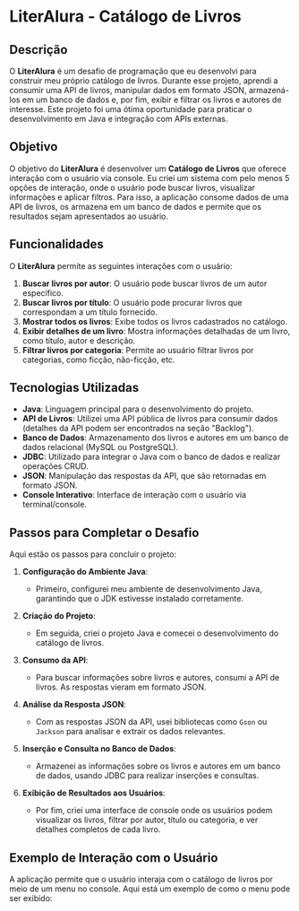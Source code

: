 # LiterAlura - Catálogo de Livros

## Descrição

O **LiterAlura** é um desafio de programação que eu desenvolvi para construir meu próprio catálogo de livros. Durante esse projeto, aprendi a consumir uma API de livros, manipular dados em formato JSON, armazená-los em um banco de dados e, por fim, exibir e filtrar os livros e autores de interesse. Este projeto foi uma ótima oportunidade para praticar o desenvolvimento em Java e integração com APIs externas.

## Objetivo

O objetivo do **LiterAlura** é desenvolver um **Catálogo de Livros** que oferece interação com o usuário via console. Eu criei um sistema com pelo menos 5 opções de interação, onde o usuário pode buscar livros, visualizar informações e aplicar filtros. Para isso, a aplicação consome dados de uma API de livros, os armazena em um banco de dados e permite que os resultados sejam apresentados ao usuário.

## Funcionalidades

O **LiterAlura** permite as seguintes interações com o usuário:

1. **Buscar livros por autor**: O usuário pode buscar livros de um autor específico.
2. **Buscar livros por título**: O usuário pode procurar livros que correspondam a um título fornecido.
3. **Mostrar todos os livros**: Exibe todos os livros cadastrados no catálogo.
4. **Exibir detalhes de um livro**: Mostra informações detalhadas de um livro, como título, autor e descrição.
5. **Filtrar livros por categoria**: Permite ao usuário filtrar livros por categorias, como ficção, não-ficção, etc.

## Tecnologias Utilizadas

- **Java**: Linguagem principal para o desenvolvimento do projeto.
- **API de Livros**: Utilizei uma API pública de livros para consumir dados (detalhes da API podem ser encontrados na seção "Backlog").
- **Banco de Dados**: Armazenamento dos livros e autores em um banco de dados relacional (MySQL ou PostgreSQL).
- **JDBC**: Utilizado para integrar o Java com o banco de dados e realizar operações CRUD.
- **JSON**: Manipulação das respostas da API, que são retornadas em formato JSON.
- **Console Interativo**: Interface de interação com o usuário via terminal/console.

## Passos para Completar o Desafio

Aqui estão os passos para concluir o projeto:

1. **Configuração do Ambiente Java**:
   - Primeiro, configurei meu ambiente de desenvolvimento Java, garantindo que o JDK estivesse instalado corretamente.

2. **Criação do Projeto**:
   - Em seguida, criei o projeto Java e comecei o desenvolvimento do catálogo de livros.

3. **Consumo da API**:
   - Para buscar informações sobre livros e autores, consumi a API de livros. As respostas vieram em formato JSON.

4. **Análise da Resposta JSON**:
   - Com as respostas JSON da API, usei bibliotecas como `Gson` ou `Jackson` para analisar e extrair os dados relevantes.

5. **Inserção e Consulta no Banco de Dados**:
   - Armazenei as informações sobre os livros e autores em um banco de dados, usando JDBC para realizar inserções e consultas.

6. **Exibição de Resultados aos Usuários**:
   - Por fim, criei uma interface de console onde os usuários podem visualizar os livros, filtrar por autor, título ou categoria, e ver detalhes completos de cada livro.

## Exemplo de Interação com o Usuário

A aplicação permite que o usuário interaja com o catálogo de livros por meio de um menu no console. Aqui está um exemplo de como o menu pode ser exibido:

